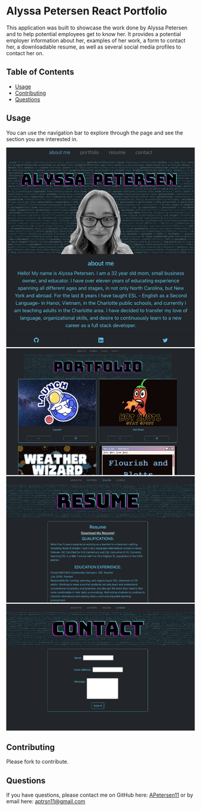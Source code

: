 # Alyssa Petersen React Portfolio

This application was built to showcase the work done by Alyssa Petersen and to help potential employees get to know her. It provides a potential employer information about her, examples of her work, a form to contact her, a downloadable resume, as well as several social media profiles to contact her on.

## Table of Contents

- [Usage](#usage)
- [Contributing](#contributing)
- [Questions](#questions)

## Usage

You can use the navigation bar to explore through the page and see the section you are interested in.

![About Me Screenshot](./src/assets/read-me-photos/about-me.png)
![Portfolio Screenshot](./src/assets/read-me-photos/portfolio.png)
![Resume Screenshot](./src/assets/read-me-photos/resume.png)
![Contact Form Screenshot](./src/assets/read-me-photos/contact.png)

## Contributing

Please fork to contribute.

## Questions

If you have questions, please contact me on GitHub here: [APetersen11](https://github.com/APetersen11)
or by email here: [aptrsn11@gmail.com](mailto:aptrsn11@gmail.com)
